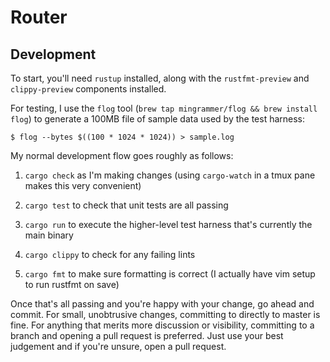 # Router

## Development

To start, you'll need `rustup` installed, along with the `rustfmt-preview` and
`clippy-preview` components installed.

For testing, I use the `flog` tool (`brew tap mingrammer/flog && brew install flog`) to generate a 100MB
file of sample data used by the test harness:

```
$ flog --bytes $((100 * 1024 * 1024)) > sample.log
```

My normal development flow goes roughly as follows:

1. `cargo check` as I'm making changes (using `cargo-watch` in a tmux pane makes
   this very convenient)

2. `cargo test` to check that unit tests are all passing

3. `cargo run` to execute the higher-level test harness that's currently the
   main binary

4. `cargo clippy` to check for any failing lints

5. `cargo fmt` to make sure formatting is correct (I actually have vim setup to
   run rustfmt on save)

Once that's all passing and you're happy with your change, go ahead and commit.
For small, unobtrusive changes, committing to directly to master is fine. For
anything that merits more discussion or visibility, committing to a branch and
opening a pull request is preferred. Just use your best judgement and if you're
unsure, open a pull request.
